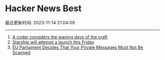 # Hacker News Best

最近更新时间: 2023-11-14 21:04:09

--- 
1. [A coder considers the waning days of the craft](https://www.newyorker.com/magazine/2023/11/20/a-coder-considers-the-waning-days-of-the-craft) 
2. [Starship will attempt a launch this Friday](https://www.fly.faa.gov/adv/adv_spt.jsp) 
3. [EU Parliament Decides That Your Private Messages Must Not Be Scanned](https://tuta.com/blog/chat-control) 
